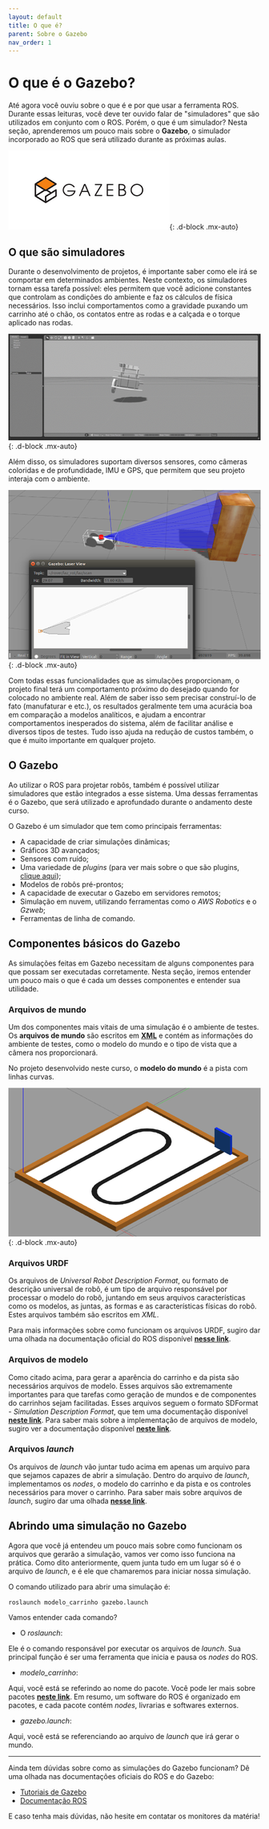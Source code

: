 ```yaml
---
layout: default
title: O que é?
parent: Sobre o Gazebo
nav_order: 1
---
```


# O que é o Gazebo?

Até agora você ouviu sobre o que é e por que usar a ferramenta ROS. Durante essas leituras, você deve ter ouvido falar de "simuladores" que são utilizados em conjunto com o ROS. Porém, o que é um simulador?
Nesta seção, aprenderemos um pouco mais sobre o **Gazebo**, o simulador incorporado ao ROS que será utilizado durante as próximas aulas.

![Logo do Gazebo](../assets/img/gazebo/gazebologo.png){: .d-block .mx-auto}

## O que são simuladores

Durante o desenvolvimento de projetos, é importante saber como ele irá se comportar em determinados ambientes. Neste contexto, os simuladores tornam essa tarefa possível: eles permitem que você adicione constantes que controlam as condições do ambiente e faz os cálculos de física necessários. Isso inclui comportamentos como a gravidade puxando um carrinho até o chão, os contatos entre as rodas e a calçada e o torque aplicado nas rodas.

![Logo do Gazebo](../assets/gif/gazebo/gravityexample.gif){: .d-block .mx-auto}

Além disso, os simuladores suportam diversos sensores, como câmeras coloridas e de profundidade, IMU e GPS, que permitem que seu projeto interaja com o ambiente.

![Logo do Gazebo](../assets/img/gazebo/sensorexample.png){: .d-block .mx-auto}

Com todas essas funcionalidades que as simulações proporcionam, o projeto final terá um comportamento próximo do desejado quando for colocado no ambiente real. Além de saber isso sem precisar construí-lo de fato (manufaturar e etc.), os resultados geralmente tem uma acurácia boa em comparação a modelos analíticos, e ajudam a encontrar comportamentos inesperados do sistema, além de facilitar análise e diversos tipos de testes. Tudo isso ajuda na redução de custos também, o que é muito importante em qualquer projeto.

## O Gazebo

Ao utilizar o ROS para projetar robôs, também é possível utilizar simuladores que estão integrados a esse sistema. Uma dessas ferramentas é o Gazebo, que será utilizado e aprofundado durante o andamento deste curso.

O Gazebo é um simulador que tem como principais ferramentas:

- A capacidade de criar simulações dinâmicas;
- Gráficos 3D avançados;
- Sensores com ruído;
- Uma variedade de *plugins* (para ver mais sobre o que são plugins, [clique aqui](http://gazebosim.org/tutorials?tut=ros_gzplugins));
- Modelos de robôs pré-prontos;
- A capacidade de executar o Gazebo em servidores remotos;
- Simulação em nuvem, utilizando ferramentas como o *AWS Robotics* e o *Gzweb*;
- Ferramentas de linha de comando.

## Componentes básicos do Gazebo

As simulações feitas em Gazebo necessitam de alguns componentes para que possam ser executadas corretamente. Nesta seção, iremos entender um pouco mais o que é cada um desses componentes e entender sua utilidade.

### Arquivos de mundo

Um dos componentes mais vitais de uma simulação é o ambiente de testes. Os **arquivos de mundo** são escritos em [**XML**](https://www.w3schools.com/xml/) e contém as informações do ambiente de testes, como o modelo do mundo e o tipo de vista que a câmera nos proporcionará.

No projeto desenvolvido neste curso, o **modelo do mundo** é a pista com linhas curvas.

![Pista](../assets/img/gazebo/pista.png){: .d-block .mx-auto}

### Arquivos URDF

Os arquivos de *Universal Robot Description Format*, ou formato de descrição universal de robô, é um tipo de arquivo responsável por processar o modelo do robô, juntando em seus arquivos características como os modelos, as juntas, as formas e as características físicas do robô. Estes arquivos também são escritos em *XML*.

Para mais informações sobre como funcionam os arquivos URDF, sugiro dar uma olhada na documentação oficial do ROS disponível [**nesse link**](http://wiki.ros.org/urdf).

### Arquivos de modelo

Como citado acima, para gerar a aparência do carrinho e da pista são necessários arquivos de modelo. Esses arquivos são extremamente importantes para que tarefas como geração de mundos e de componentes do carrinhos sejam facilitadas. Esses arquivos seguem o formato SDFormat - *Simulation Description Format*, que tem uma documentação disponível [**neste link**](http://sdformat.org/). Para saber mais sobre a implementação de arquivos de modelo, sugiro ver a documentação disponível [**neste link**](http://gazebosim.org/tutorials?tut=model_structure).

### Arquivos *launch*

Os arquivos de *launch* vão juntar tudo acima em apenas um arquivo para que sejamos capazes de abrir a simulação. Dentro do arquivo de *launch*, implementamos os *nodes*, o modelo do carrinho e da pista e os controles necessários para mover o carrinho. Para saber mais sobre arquivos de *launch*, sugiro dar uma olhada [**nesse link**](http://wiki.ros.org/roslaunch/XML).

## Abrindo uma simulação no Gazebo

Agora que você já entendeu um pouco mais sobre como funcionam os arquivos que gerarão a simulação, vamos ver como isso funciona na prática.
Como dito anteriormente, quem junta tudo em um lugar só é o arquivo de *launch*, e é ele que chamaremos para iniciar nossa simulação.

O comando utilizado para abrir uma simulação é:

``` ROS
roslaunch modelo_carrinho gazebo.launch
```

Vamos entender cada comando?

- O *roslaunch*:

Ele é o comando responsável por executar os arquivos de *launch*. Sua principal função é ser uma ferramenta que inicia e pausa os *nodes* do ROS.

- *modelo_carrinho*:

Aqui, você está se referindo ao nome do pacote. Você pode ler mais sobre pacotes [**neste link**](http://wiki.ros.org/Packages). Em resumo, um software do ROS é organizado em pacotes, e cada pacote contém *nodes*, livrarias e softwares externos.

- *gazebo.launch*:

Aqui, você está se referenciando ao arquivo de *launch* que irá gerar o mundo.

___

Ainda tem dúvidas sobre como as simulações do Gazebo funcionam? Dê uma olhada nas documentações oficiais do ROS e do Gazebo:

- [Tutoriais de Gazebo](http://gazebosim.org/tutorials)
- [Documentação ROS](http://wiki.ros.org/)

E caso tenha mais dúvidas, não hesite em contatar os monitores da matéria!
